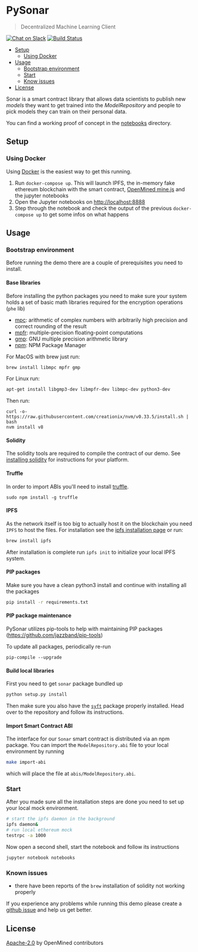 # PySonar

> Decentralized Machine Learning Client

[![Chat on Slack](https://img.shields.io/badge/chat-on%20slack-7A5979.svg)](https://openmined.slack.com/messages/team_pysonar)
[![Build Status](https://travis-ci.org/OpenMined/PySonar.svg?branch=master)](https://travis-ci.org/OpenMined/PySonar)

<!-- TOC depthFrom:2 -->

- [Setup](#setup)
    - [Using Docker](#using-docker)
- [Usage](#usage)
    - [Bootstrap environment](#bootstrap-environment)
    - [Start](#start)
    - [Know issues](#know-issues)
- [License](#license)

<!-- /TOC -->

Sonar is a smart contract library that allows data scientists to publish new _models_ they want to get trained into the _ModelRepository_ and people to pick models they can train on their personal data.

You can find a working proof of concept in the [notebooks](./notebooks) directory.

## Setup

### Using Docker

Using [Docker](https://www.docker.com) is the easiest way to get this running.

1. Run `docker-compose up`. This will launch IPFS, the in-memory fake ethereum blockchain with the smart contract, [OpenMined mine.js](https://github.com/OpenMined/mine.js) and the jupyter notebooks
2. Open the Jupyter notebooks on [http://localhost:8888](http://localhost:8888)
3. Step through the notebook and check the output of the previous `docker-compose up` to get some infos on what happens

## Usage

### Bootstrap environment

Before running the demo there are a couple of prerequisites you need to install.

#### Base libraries

Before installing the python packages you need to make sure your system holds a set of basic math libraries required for the encryption operations (`phe` lib)

* [mpc](http://www.multiprecision.org/index.php?prog=mpc): arithmetic of complex numbers with arbitrarily high precision and correct rounding of the result
* [mpfr](http://www.mpfr.org/): multiple-precision floating-point computations
* [gmp](https://gmplib.org/): GNU multiple precision arithmetic library
* [npm](https://www.npmjs.com/): NPM Package Manager

For MacOS with brew just run:

```sh
brew install libmpc mpfr gmp
```

For Linux run:

```sh
apt-get install libgmp3-dev libmpfr-dev libmpc-dev python3-dev
```

Then run:

```
curl -o- https://raw.githubusercontent.com/creationix/nvm/v0.33.5/install.sh | bash
nvm install v8
```

#### Solidity

The solidity tools are required to compile the contract of our demo.
See [installing solidity](http://solidity.readthedocs.io/en/develop/installing-solidity.html) for instructions for your platform.

#### Truffle

In order to import ABIs you'll need to install [truffle](https://www.npmjs.com/package/truffle).
```
sudo npm install -g truffle
```

#### IPFS

As the network itself is too big to actually host it on the blockchain you need `IPFS` to host the files.
For installation see the [ipfs installation page](https://dist.ipfs.io/#go-ipfs) or run:

```sh
brew install ipfs
```

After installation is complete run `ipfs init` to initialize your local IPFS system.

#### PIP packages

Make sure you have a clean python3 install and continue with installing all the packages

```sh
pip install -r requirements.txt
```

#### PIP package maintenance

PySonar utilizes pip-tools to help with maintaining PIP packages
(https://github.com/jazzband/pip-tools)

To update all packages, periodically re-run
```
pip-compile --upgrade
```

#### Build local libraries

First you need to get `sonar` package bundled up

```sh
python setup.py install
```

Then make sure you also have the [`syft`](https://github.com/OpenMined/syft) package properly installed. Head over to the repository and follow its instructions.

#### Import Smart Contract ABI

The interface for our `Sonar` smart contract is distributed via an npm package. You can import the `ModelRepository.abi` file to your local environment by running

```sh
make import-abi
```

which will place the file at `abis/ModelRepository.abi`.

### Start

After you made sure all the installation steps are done you need to set up your local mock environment.

```sh
# start the ipfs daemon in the background
ipfs daemon&
# run local ethereum mock
testrpc -a 1000
```

Now open a second shell, start the notebook and follow its instructions

```sh
jupyter notebook notebooks
```

### Known issues

* there have been reports of the `brew` installation of solidity not working properly

If you experience any problems while running this demo please create a [github issue](https://github.com/OpenMined/sonar/issues) and help us get better.

## License

[Apache-2.0](https://github.com/OpenMined/PySonar/blob/master/LICENSE) by OpenMined contributors
